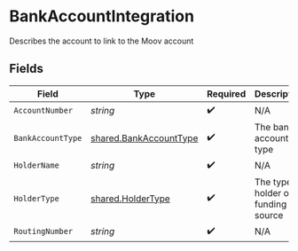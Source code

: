 # BankAccountIntegration

Describes the account to link to the Moov account


## Fields

| Field                                                                   | Type                                                                    | Required                                                                | Description                                                             | Example                                                                 |
| ----------------------------------------------------------------------- | ----------------------------------------------------------------------- | ----------------------------------------------------------------------- | ----------------------------------------------------------------------- | ----------------------------------------------------------------------- |
| `AccountNumber`                                                         | *string*                                                                | :heavy_check_mark:                                                      | N/A                                                                     | 0004321567000                                                           |
| `BankAccountType`                                                       | [shared.BankAccountType](../../../pkg/models/shared/bankaccounttype.md) | :heavy_check_mark:                                                      | The bank account type                                                   |                                                                         |
| `HolderName`                                                            | *string*                                                                | :heavy_check_mark:                                                      | N/A                                                                     | Jules Jackson                                                           |
| `HolderType`                                                            | [shared.HolderType](../../../pkg/models/shared/holdertype.md)           | :heavy_check_mark:                                                      | The type of holder on a funding source                                  |                                                                         |
| `RoutingNumber`                                                         | *string*                                                                | :heavy_check_mark:                                                      | N/A                                                                     | 123456789                                                               |